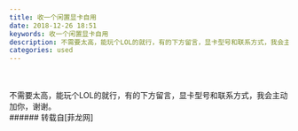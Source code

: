 ```yaml
---
title: 收一个闲置显卡自用
date: 2018-12-26 18:51
keywords: 收一个闲置显卡自用
description: 不需要太高，能玩个LOL的就行，有的下方留言，显卡型号和联系方式，我会主动加你，谢谢。
categories: used
---
```

<td class="t_f" id="postmessage_2570989">

<br/>
<br/>
不需要太高，能玩个LOL的就行，有的下方留言，显卡型号和联系方式，我会主动加你，谢谢。<br/>
</td>
###### 转载自[菲龙网]